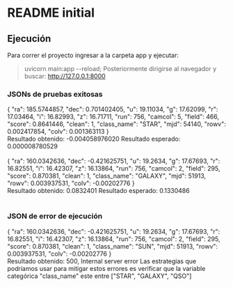 # README initial

## Ejecución

Para correr el proyecto ingresar a la carpeta app y ejecutar:
> uvicorn main:app --reload;
Posteriormente dirigirse al navegador y buscar:
> http://127.0.0.1:8000

### JSONs de pruebas exitosas

{
  "ra": 185.5744857,
  "dec": 0.701402405,
  "u": 19.11034,
  "g": 17.62099,
  "r": 17.03464,
  "i": 16.82993,
  "z": 16.71711,
  "run": 756,
  "camcol": 5,
  "field": 466,
  "score": 0.8641446,
  "clean": 1,
  "class_name": "STAR",
  "mjd": 54140,
  "rowv": 0.002417854,
  "colv": 0.001363113
}
<br>
Resultado obtenido: -0.004058976020
Resultado esperado:  0.000008780529
<br><br>
{
  "ra": 160.0342636,
  "dec": -0.421625751,
  "u": 19.2634,
  "g": 17.67693,
  "r": 16.82551,
  "i": 16.42307,
  "z": 16.13864,
  "run": 756,
  "camcol": 2,
  "field": 295,
  "score": 0.870381,
  "clean": 1,
  "class_name": "GALAXY",
  "mjd": 51913,
  "rowv": 0.003937531,
  "colv": -0.00202776
}
<br>
Resultado obtenido: 0.0832401
Resultado esperado: 0.1330486
<br><br>

### JSON de error de ejecución

{
  "ra": 160.0342636,
  "dec": -0.421625751,
  "u": 19.2634,
  "g": 17.67693,
  "r": 16.82551,
  "i": 16.42307,
  "z": 16.13864,
  "run": 756,
  "camcol": 2,
  "field": 295,
  "score": 0.870381,
  "clean": 1,
  "class_name": "SUN",
  "mjd": 51913,
  "rowv": 0.003937531,
  "colv": -0.00202776
}
<br>
Resultado obtenido: 500, Internal server error
Las estrategias que podríamos usar para mitigar estos errores es verificar que la variable categórica "class_name" este entre ["STAR", "GALAXY", "QSO"]